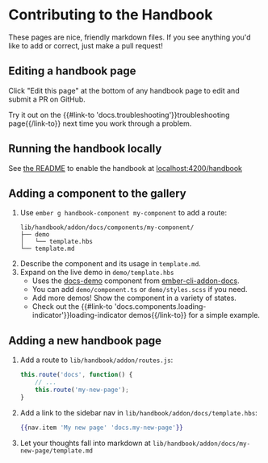 # Contributing to the Handbook

These pages are nice, friendly markdown files.
If you see anything you'd like to add or correct, just make a pull request!

## Editing a handbook page
Click "Edit this page" at the bottom of any handbook page to edit and submit a PR on GitHub.

Try it out on the {{#link-to 'docs.troubleshooting'}}troubleshooting page{{/link-to}} next
time you work through a problem.

## Running the handbook locally
See [the README](https://github.com/CenterForOpenScience/ember-osf-web#developer-handbook)
to enable the handbook at [localhost:4200/handbook](http://localhost:4200/handbook)

## Adding a component to the gallery
1. Use `ember g handbook-component my-component` to add a route:
    ```
    lib/handbook/addon/docs/components/my-component/
    ├── demo
    │   └── template.hbs
    └── template.md
    ```
1. Describe the component and its usage in `template.md`.
1. Expand on the live demo in `demo/template.hbs`
    - Uses the [docs-demo](https://ember-learn.github.io/ember-cli-addon-docs/docs/components/docs-demo)
        component from [ember-cli-addon-docs](https://ember-learn.github.io/ember-cli-addon-docs).
    - You can add `demo/component.ts` or `demo/styles.scss` if you need.
    - Add more demos! Show the component in a variety of states.
    - Check out the
    {{#link-to 'docs.components.loading-indicator'}}loading-indicator demos{{/link-to}}
    for a simple example.

## Adding a new handbook page

1. Add a route to `lib/handbook/addon/routes.js`:
    ```js
    this.route('docs', function() {
        // ...
        this.route('my-new-page');
    }
    ```
1. Add a link to the sidebar nav in `lib/handbook/addon/docs/template.hbs`:
    ```hbs
    {{nav.item 'My new page' 'docs.my-new-page'}}
    ```
1. Let your thoughts fall into markdown at `lib/handbook/addon/docs/my-new-page/template.md`
